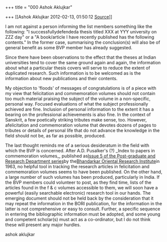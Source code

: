 +++
title = "000 Ashok Aklujkar"

+++
[[Ashok Aklujkar	2012-02-13, 01:50:12 [Source](https://groups.google.com/g/bvparishat/c/JIHHlNVWkxo)]]



I am not against a person informing the list members something like the following: "I successfullydefendeda thesis titled XXX at YYY university on ZZZ day" or a "A book/article I have recently published has the following contents." In the former case, summarising the conclusion(s) will also be of general benefit as some BVP member has already suggested.

  

Since there have been observations to the effect that the theses at Indian universities tend to cover the same ground again and again, the information about what a particular thesis covers will serve to reduce the extent of duplicated research. Such information is to be welcomed as is the information about new publications and their contents.

  

My objection to 'floods' of messages of congratulations is of a piece with my view that felicitation and commemoration volumes should not contain too much material praising the subject of the volume in a non-specific, personal way. Focused evaluations of what the subject professionally achieved are fine. Inclusion of personal information to the extent it has a bearing on the professional achievements is also fine. In the context of Sanskrit, a few poetically striking tributes make sense, too. However, afelicitation and commemoration volume that devotes dozens of pages to tributes or details of personal life that do not advance the knowledge in the field should not be, as far as possible, produced.

  

The last thought reminds me of a serious desideratum in the field with which the BVP is concerned. After A.D. Pusalker's (?) \_Index to papers in commemoration volumes\_, published as[Issue 5 of the Post-graduate and Research Department series](http://www.google.ca/search?tbo=p&tbm=bks&q=bibliogroup:%22Post-graduate+and+Research+Department+series%22&source=gbs_metadata_r&cad=3)by the[Bhandarkar Oriental Research Institute](http://www.google.ca/search?tbo=p&tbm=bks&q=inauthor:%22Bhandarkar+Oriental+Research+Institute.+Post-graduate+and+Research+Dept%22&source=gbs_metadata_r&cad=3)in 1963, no helpful tool in tracking the research articles in felicitation and commemoration volumes seems to have been published. On the other hand, a large number of such volumes has been produced, particularly in India. If the BVP members could volunteer to post, as they find time, lists of the articles found in the f & c volumes accessible to them, we will soon have a powerful (easily searchable electronic) research tool in our hands. The emerging document should not be held back by the consideration that it may repeat the information in the BORI publication, for the information in the latter is not comprehensive or easy to consult. Further, a specific sequence in entering the bibliographic information must be adopted, and some young and competent scholar(s) must act as a co-ordinator, but I do not think these will present any major hurdles.

  

ashok aklujkar  

